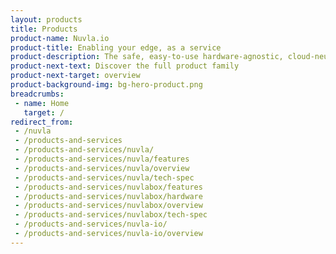 ```yaml
---
layout: products
title: Products
product-name: Nuvla.io
product-title: Enabling your edge, as a service
product-description: The safe, easy-to-use hardware-agnostic, cloud-neutral and container native ecosystem that will revolutionise your edge implementation.
product-next-text: Discover the full product family
product-next-target: overview
product-background-img: bg-hero-product.png
breadcrumbs:
 - name: Home
   target: /
redirect_from:
 - /nuvla
 - /products-and-services
 - /products-and-services/nuvla/
 - /products-and-services/nuvla/features
 - /products-and-services/nuvla/overview
 - /products-and-services/nuvla/tech-spec
 - /products-and-services/nuvlabox/features
 - /products-and-services/nuvlabox/hardware
 - /products-and-services/nuvlabox/overview
 - /products-and-services/nuvlabox/tech-spec
 - /products-and-services/nuvla-io/
 - /products-and-services/nuvla-io/overview
---
```

